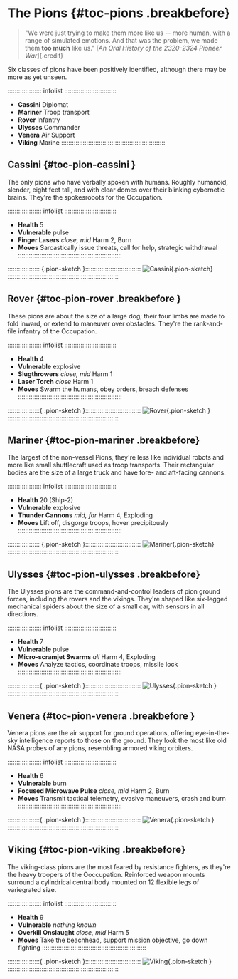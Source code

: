 # The Pions {#toc-pions .breakbefore}

> "We were just trying to make them more like us -- more human, with
> a range of simulated emotions. And that was the problem, we made them
> **too much** like us."
> [*An Oral History of the 2320-2324 Pioneer War*]{.credit}

Six classes of pions have been positively identified, although there may be
more as yet unseen.

::::::::::::::::::: infolist :::::::::::::::::::::::::::::
- **Cassini** Diplomat
- **Mariner** Troop transport
- **Rover** Infantry
- **Ulysses** Commander
- **Venera** Air Support
- **Viking** Marine
::::::::::::::::::::::::::::::::::::::::::::::::::::::::::

## Cassini {#toc-pion-cassini }

The only pions who have verbally spoken with humans. Roughly humanoid,
slender, eight feet tall, and with clear domes over their blinking cybernetic
brains. They're the spokesrobots for the Occupation.

::::::::::::::::::: infolist :::::::::::::::::::::::::::::
- **Health** 5
- **Vulnerable** pulse
- **Finger Lasers** *close, mid* Harm 2, Burn 
- **Moves** Sarcastically issue threats, call for help, strategic withdrawal
::::::::::::::::::::::::::::::::::::::::::::::::::::::::::

:::::::::::::::::: {.pion-sketch }:::::::::::::::::::::::::::::::
![Cassini](art/pions/cassini.png "Cassini Pion"){.pion-sketch}
::::::::::::::::::::::::::::::::::::::::::::::::::::::::::::::

## Rover  {#toc-pion-rover .breakbefore }

These pions are about the size of a large dog; their four limbs are made to 
fold inward, or extend to maneuver over obstacles. They're the rank-and-file
infantry of the Occupation.

::::::::::::::::::: infolist :::::::::::::::::::::::::::::
- **Health** 4
- **Vulnerable** explosive
- **Slugthrowers** *close, mid* Harm 1
- **Laser Torch** *close* Harm 1
- **Moves** Swarm the humans, obey orders, breach defenses
::::::::::::::::::::::::::::::::::::::::::::::::::::::::::

::::::::::::::::::{ .pion-sketch  }:::::::::::::::::::::::::::::::
![Rover](art/pions/rover.png "Rover Pion"){.pion-sketch }
::::::::::::::::::::::::::::::::::::::::::::::::::::::::::::::

## Mariner {#toc-pion-mariner .breakbefore}

The largest of the non-vessel Pions, they're less like individual robots 
and more like small shuttlecraft used as troop transports.
Their rectangular bodies are the size of a large 
truck and have fore- and aft-facing cannons. 

::::::::::::::::::: infolist :::::::::::::::::::::::::::::
- **Health** 20 (Ship-2)
- **Vulnerable** explosive
- **Thunder Cannons** *mid, far* Harm 4, Exploding
- **Moves** Lift off, disgorge troops, hover precipitously
::::::::::::::::::::::::::::::::::::::::::::::::::::::::::

:::::::::::::::::: {.pion-sketch       }:::::::::::::::::::::::::::::::
![Mariner](art/pions/mariner.png "Mariner Pion"){.pion-sketch}
::::::::::::::::::::::::::::::::::::::::::::::::::::::::::::::

## Ulysses {#toc-pion-ulysses .breakbefore}

The Ulysses pions are the command-and-control leaders of pion ground forces,
including the rovers and the vikings. They're shaped like six-legged mechanical
spiders about the size of a small car, with sensors in all directions.

::::::::::::::::::: infolist :::::::::::::::::::::::::::::
- **Health** 7
- **Vulnerable** pulse
- **Micro-scramjet Swarms** *all* Harm 4, Exploding
- **Moves** Analyze tactics, coordinate troops, missile lock
::::::::::::::::::::::::::::::::::::::::::::::::::::::::::

::::::::::::::::::{ .pion-sketch          }:::::::::::::::::::::::::::::::
![Ulysses](art/pions/ulysses.png "Ulysses Pion"){.pion-sketch }
::::::::::::::::::::::::::::::::::::::::::::::::::::::::::::::

## Venera {#toc-pion-venera .breakbefore }

Venera pions are the air support for ground operations, offering eye-in-the-sky
intelligence reports to those on the ground. They look the most like old NASA
probes of any pions, resembling armored viking orbiters.

::::::::::::::::::: infolist :::::::::::::::::::::::::::::
- **Health** 6
- **Vulnerable** burn
- **Focused Microwave Pulse** *close, mid* Harm 2, Burn
- **Moves** Transmit tactical telemetry, evasive maneuvers, crash and burn
::::::::::::::::::::::::::::::::::::::::::::::::::::::::::

::::::::::::::::::{ .pion-sketch          }:::::::::::::::::::::::::::::::
![Venera](art/pions/venera.png "Venera Pion"){.pion-sketch }
::::::::::::::::::::::::::::::::::::::::::::::::::::::::::::::

## Viking  {#toc-pion-viking .breakbefore}

The viking-class pions are the most feared by resistance fighters, as they're
the heavy troopers of the Ooccupation. Reinforced weapon mounts surround a cylindrical
central body mounted on 12 flexible legs of variegrated size.

::::::::::::::::::: infolist :::::::::::::::::::::::::::::
- **Health** 9
- **Vulnerable** *nothing known*
- **Overkill Onslaught** *close, mid* Harm 5
- **Moves** Take the beachhead, support mission objective, go down fighting
::::::::::::::::::::::::::::::::::::::::::::::::::::::::::

::::::::::::::::::{ .pion-sketch }:::::::::::::::::::::::::::::::
![Viking](art/pions/viking.png "Viking Pion"){.pion-sketch }
::::::::::::::::::::::::::::::::::::::::::::::::::::::::::::::

